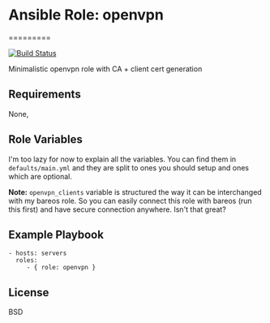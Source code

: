 # Ansible Role: openvpn
=========

[![Build Status](https://travis-ci.com/VeselaHouba/openvpn.svg?branch=master)](https://travis-ci.com/github/VeselaHouba/openvpn)

Minimalistic openvpn role with CA + client cert generation

## Requirements

None,

## Role Variables

I'm too lazy for now to explain all the variables. You can find them in `defaults/main.yml` and they are split to ones you should setup and ones which are optional.

**Note:** `openvpn_clients` variable is structured the way it can be interchanged with my bareos role. So you can easily connect this role with bareos (run this first) and have secure connection anywhere. Isn't that great?

## Example Playbook

    - hosts: servers
      roles:
         - { role: openvpn }

## License

BSD
